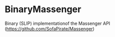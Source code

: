 # BinaryMassenger
Binary (SLIP) implementationof the Massenger API (https://github.com/SofaPirate/Massenger)
